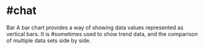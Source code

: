 #chat
======
Bar
A bar chart provides a way of showing data values represented as vertical bars. It is #sometimes used to show trend data, and the comparison of multiple data sets side by side.
